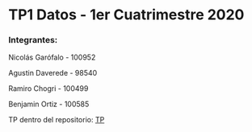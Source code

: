 # TP1 Datos - 1er Cuatrimestre 2020

### Integrantes: 

Nicolás Garófalo - 100952

Agustin Daverede - 98540

Ramiro Chogri - 100499

Benjamin Ortiz - 100585

TP dentro del repositorio: [TP](TP1.ipynb)
